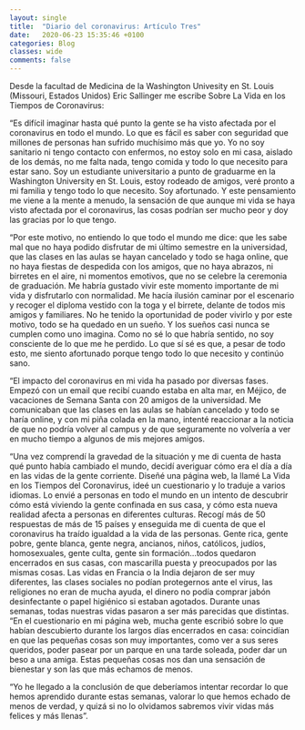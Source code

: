 ```yaml
---
layout: single
title:  "Diario del coronavirus: Artículo Tres"
date:   2020-06-23 15:35:46 +0100
categories: Blog
classes: wide
comments: false
---
```


Desde la facultad de Medicina de la Washington Univesity en St. Louis (Missouri, Estados Unidos) Eric Sallinger me escribe Sobre La Vida en los Tiempos de Coronavirus:

“Es difícil imaginar hasta qué punto la gente se ha visto afectada por el coronavirus en todo el mundo. Lo que es fácil es saber con seguridad que millones de personas han sufrido muchísimo más que yo. Yo no soy sanitario ni tengo contacto con enfermos, no estoy solo en mi casa, aislado de los demás, no me falta nada, tengo comida y todo lo que necesito para estar sano. Soy un estudiante universitario a punto de graduarme en la Washington University en St. Louis, estoy rodeado de amigos, veré pronto a mi familia y tengo todo lo que necesito. Soy afortunado. Y este pensamiento me viene a la mente a menudo, la sensación de que aunque mi vida se haya visto afectada por el coronavirus, las cosas podrían ser mucho peor y doy las gracias por lo que tengo.

“Por este motivo, no entiendo lo que todo el mundo me dice: que les sabe mal que no haya podido disfrutar de mi último semestre en la universidad, que las clases en las aulas se hayan cancelado y todo se haga online, que no haya fiestas de despedida con los amigos, que no haya abrazos, ni birretes en el aire, ni momentos emotivos, que no se celebre la ceremonia de graduación. Me habría gustado vivir este momento importante de mi vida y disfrutarlo con normalidad. Me hacía ilusión caminar por el escenario y recoger el diploma vestido con la toga y el birrete, delante de todos mis amigos y familiares. No he tenido la oportunidad de poder vivirlo y por este motivo, todo se ha quedado en un sueño. Y los sueños casi nunca se cumplen como uno imagina. Como no sé lo que habría sentido, no soy consciente de lo que me he perdido. Lo que sí sé es que, a pesar de todo esto, me siento afortunado porque tengo todo lo que necesito y continúo sano.

“El impacto del coronavirus en mi vida ha pasado por diversas fases. Empezó con un email que recibí cuando estaba en alta mar, en Méjico, de vacaciones de Semana Santa con 20 amigos de la universidad. Me comunicaban que las clases en las aulas se habían cancelado y todo se haría online, y con mi piña colada en la mano, intenté reaccionar a la noticia de que no podría volver al campus y de que seguramente no volvería a ver en mucho tiempo a algunos de mis mejores amigos.

“Una vez comprendí la gravedad de la situación y me di cuenta de hasta qué punto había cambiado el mundo, decidí averiguar cómo era el día a día en las vidas de la gente corriente. Diseñé una página web, la llamé La Vida en los Tiempos del Coronavirus, ideé un cuestionario y lo traduje a varios idiomas. Lo envié a personas en todo el mundo en un intento de descubrir cómo está viviendo la gente confinada en sus casa, y cómo esta nueva realidad afecta a personas en diferentes culturas. Recogí más de 50 respuestas de más de 15 países y enseguida me di cuenta de que el coronavirus ha traído igualdad a la vida de las personas. Gente rica, gente pobre, gente blanca, gente negra, ancianos, niños, católicos, judíos, homosexuales, gente culta, gente sin formación...todos quedaron encerrados en sus casas, con mascarilla puesta y preocupados por las mismas cosas. Las vidas en Francia o la India dejaron de ser muy diferentes, las clases sociales no podían protegernos ante el virus, las religiones no eran de mucha ayuda, el dinero no podía comprar jabón desinfectante o papel higiénico si estaban agotados. Durante unas semanas, todas nuestras vidas pasaron a ser más parecidas que distintas. “En el cuestionario en mi página web, mucha gente escribió sobre lo que habían descubierto durante los largos días encerrados en casa: coincidían en que las pequeñas cosas son muy importantes, como ver a sus seres queridos, poder pasear por un parque en una tarde soleada, poder dar un beso a una amiga. Estas pequeñas cosas nos dan una sensación de bienestar y son las que más echamos de menos.

“Yo he llegado a la conclusión de que deberíamos intentar recordar lo que hemos aprendido durante estas semanas, valorar lo que hemos echado de menos de verdad, y quizá si no lo olvidamos sabremos vivir vidas más felices y más llenas”.